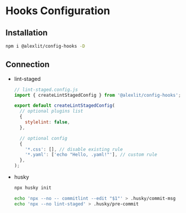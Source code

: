 # Hooks Configuration

## Installation

```sh
npm i @alexlit/config-hooks -D
```

## Connection

- lint-staged

  ```js
  // lint-staged.config.js
  import { createLintStagedConfig } from '@alexlit/config-hooks';

  export default createLintStagedConfig(
    // optional plugins list
    {
      stylelint: false,
    },

    // optional config
    {
      '*.css': [], // disable existing rule
      '*.yaml': ['echo "Hello, .yaml!"'], // custom rule
    },
  );
  ```

- husky

  ```sh
  npx husky init
  
  echo 'npx --no -- commitlint --edit "$1"' > .husky/commit-msg
  echo 'npx --no lint-staged' > .husky/pre-commit
  ```
